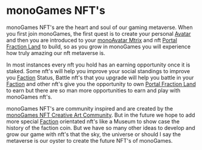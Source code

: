 <h1>monoGames NFT's</h1>

<p>monoGames NFT's are the heart and soul of our gaming metaverse. When you first join monoGames, the first quest is to create your personal <a href="https://github.com/369gtech/monoAvatar">Avatar</a> and then you are introduced to your <a href="https://github.com/369gtech/monoAvatar-Matrix">monoAvatar Mtrix</a> and nft <a href="https://github.com/369gtech/Portal-Faction-Land-Packages">Portal Fraction Land</a> to build, so as you grow in monoGames you will experience how truly amazing our nft metaverse is. 
  
In most instances every nft you hold has an earning opportunity once it is staked. Some nft's will help you improve your social standings to improve you <a href="https://github.com/369gtech/Factions">Faction</a> Status, Battle nft's that you upgrade will help you battle in your <a href="https://github.com/369gtech/Factions">Faction</a> and other nft's give you the opportunity to own <a href="https://github.com/369gtech/Portal-Faction-Land-Packages">Portal Fraction Land</a> to earn but there are so man more opportunities to earn and play with monoGames nft's.

monoGames NFT's are community inspired and are created by the <a href="https://github.com/369gtech/monoGames-NFT-Creative-Art-Community">monoGames NFT Creative Art Community</a>. But in the future we hope to add more special <a href="https://github.com/369gtech/Factions">Faction</a> orientated nft's like a Museum to show case the history of the faction coin. But we have so many other ideas to develop and grow our game with nft's that the sky, the universe or should I say the metaverse is our oyster to create the future NFT's of monoGames.
</p>
